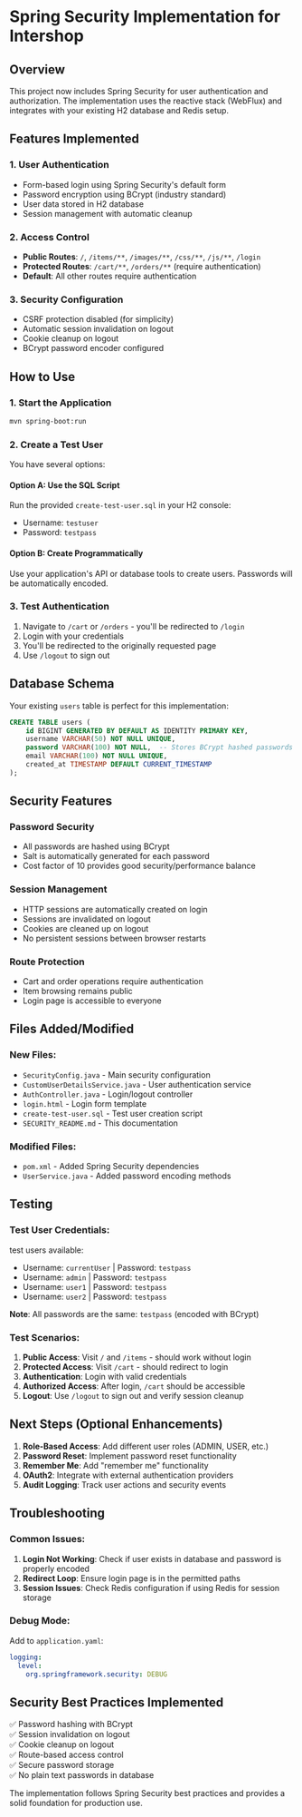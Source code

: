 # Spring Security Implementation for Intershop

## Overview
This project now includes Spring Security for user authentication and authorization. The implementation uses the reactive stack (WebFlux) and integrates with your existing H2 database and Redis setup.

## Features Implemented

### 1. **User Authentication**
- Form-based login using Spring Security's default form
- Password encryption using BCrypt (industry standard)
- User data stored in H2 database
- Session management with automatic cleanup

### 2. **Access Control**
- **Public Routes**: `/`, `/items/**`, `/images/**`, `/css/**`, `/js/**`, `/login`
- **Protected Routes**: `/cart/**`, `/orders/**` (require authentication)
- **Default**: All other routes require authentication

### 3. **Security Configuration**
- CSRF protection disabled (for simplicity)
- Automatic session invalidation on logout
- Cookie cleanup on logout
- BCrypt password encoder configured

## How to Use

### 1. **Start the Application**
```bash
mvn spring-boot:run
```

### 2. **Create a Test User**
You have several options:

#### Option A: Use the SQL Script
Run the provided `create-test-user.sql` in your H2 console:
- Username: `testuser`
- Password: `testpass`

#### Option B: Create Programmatically
Use your application's API or database tools to create users. Passwords will be automatically encoded.

### 3. **Test Authentication**
1. Navigate to `/cart` or `/orders` - you'll be redirected to `/login`
2. Login with your credentials
3. You'll be redirected to the originally requested page
4. Use `/logout` to sign out

## Database Schema
Your existing `users` table is perfect for this implementation:
```sql
CREATE TABLE users (
    id BIGINT GENERATED BY DEFAULT AS IDENTITY PRIMARY KEY,
    username VARCHAR(50) NOT NULL UNIQUE,
    password VARCHAR(100) NOT NULL,  -- Stores BCrypt hashed passwords
    email VARCHAR(100) NOT NULL UNIQUE,
    created_at TIMESTAMP DEFAULT CURRENT_TIMESTAMP
);
```

## Security Features

### **Password Security**
- All passwords are hashed using BCrypt
- Salt is automatically generated for each password
- Cost factor of 10 provides good security/performance balance

### **Session Management**
- HTTP sessions are automatically created on login
- Sessions are invalidated on logout
- Cookies are cleaned up on logout
- No persistent sessions between browser restarts

### **Route Protection**
- Cart and order operations require authentication
- Item browsing remains public
- Login page is accessible to everyone

## Files Added/Modified

### **New Files:**
- `SecurityConfig.java` - Main security configuration
- `CustomUserDetailsService.java` - User authentication service
- `AuthController.java` - Login/logout controller
- `login.html` - Login form template
- `create-test-user.sql` - Test user creation script
- `SECURITY_README.md` - This documentation

### **Modified Files:**
- `pom.xml` - Added Spring Security dependencies
- `UserService.java` - Added password encoding methods

## Testing

### **Test User Credentials:**
test users available:
- Username: `currentUser` | Password: `testpass`
- Username: `admin` | Password: `testpass`
- Username: `user1` | Password: `testpass`
- Username: `user2` | Password: `testpass`

**Note**: All passwords are the same: `testpass` (encoded with BCrypt)

### **Test Scenarios:**
1. **Public Access**: Visit `/` and `/items` - should work without login
2. **Protected Access**: Visit `/cart` - should redirect to login
3. **Authentication**: Login with valid credentials
4. **Authorized Access**: After login, `/cart` should be accessible
5. **Logout**: Use `/logout` to sign out and verify session cleanup

## Next Steps (Optional Enhancements)

1. **Role-Based Access**: Add different user roles (ADMIN, USER, etc.)
2. **Password Reset**: Implement password reset functionality
3. **Remember Me**: Add "remember me" functionality
4. **OAuth2**: Integrate with external authentication providers
5. **Audit Logging**: Track user actions and security events

## Troubleshooting

### **Common Issues:**

1. **Login Not Working**: Check if user exists in database and password is properly encoded
2. **Redirect Loop**: Ensure login page is in the permitted paths
3. **Session Issues**: Check Redis configuration if using Redis for session storage

### **Debug Mode:**
Add to `application.yaml`:
```yaml
logging:
  level:
    org.springframework.security: DEBUG
```

## Security Best Practices Implemented

✅ Password hashing with BCrypt  
✅ Session invalidation on logout  
✅ Cookie cleanup on logout  
✅ Route-based access control  
✅ Secure password storage  
✅ No plain text passwords in database  

The implementation follows Spring Security best practices and provides a solid foundation for production use.
